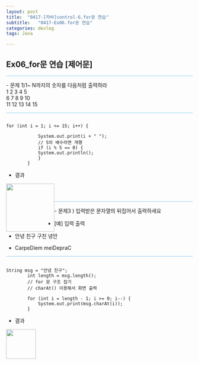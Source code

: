 ```yaml
---
layout: post
title:  "0417-[자바]control-6.for문 연습"
subtitle:   "0417-Ex06.for문 연습"
categories: devlog
tags: Java

---
```

## Ex06_for문 연습 [제어문]

<hr style="height: 1px; background: skyblue; "/>

<p>
-		문제 1)1~ N까지의 숫자를 다음처럼 출력하라<br>
		1 2 3 4 5 <br>
		6 7 8 9 10 <br>
		11 12 13 14 15 <br>
</p>

<hr style="height: 1px; background: skyblue; "/>

~~~

for (int i = 1; i <= 15; i++) {

			System.out.print(i + " ");
			// 5의 배수라면 개행
			if (i % 5 == 0) {
			System.out.println();
			}
		}

~~~

- 결과

<img style="float: left;" src="https://user-images.githubusercontent.com/49095304/58371852-4d26a400-7f50-11e9-815a-7adc92087d41.JPG" width="130"><br><br>


<hr style="height: 1px; background: skyblue; "/>

<p>
- 문제3 ) 입력받은 문자열의 뒤집어서 출력하세요<br>

- [예]  입력     출력 <br>

- 	안녕 친구   구친 녕안 <br>
-	 CarpeDiem   meiDepraC <br>		
</p>

<hr style="height: 1px; background: skyblue; "/>

~~~

String msg = "안녕 친구";
		int length = msg.length();
		// for 문 구조 잡기
		// charAt() 이용해서 화면 출력

		for (int i = length - 1; i >= 0; i--) {
			System.out.print(msg.charAt(i));
		}

~~~

- 결과

<img style="float: left;" src="https://user-images.githubusercontent.com/49095304/58371892-c9b98280-7f50-11e9-90a6-f53d227c5e74.JPG" width="80"><br>
